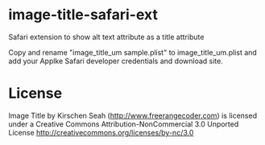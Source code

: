 image-title-safari-ext
======================

Safari extension to show alt text attribute as a title attribute

Copy and rename "image_title_um sample.plist" to image_title_um.plist and add your Applke Safari developer credentials and download site.

License
=======
Image Title by Kirschen Seah (http://www.freerangecoder.com) is licensed under a Creative Commons Attribution-NonCommercial 3.0 Unported License http://creativecommons.org/licenses/by-nc/3.0
